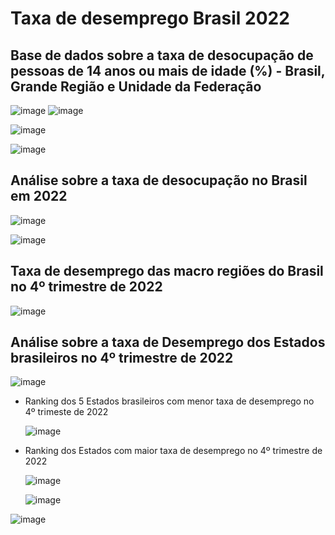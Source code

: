 # Taxa de desemprego Brasil 2022

## Base de dados sobre a taxa de desocupação de pessoas de 14 anos ou mais de idade (%) - Brasil, Grande Região e Unidade da Federação

![image](https://github.com/gabriel2gomes/taxa_de_desemprego_Brasil_2022/assets/139660562/8ce9ce8d-84d8-4f95-a9b4-88ce5df6bd07)
![image](https://github.com/gabriel2gomes/taxa_de_desemprego_Brasil_2022/assets/139660562/ab4da0c9-c899-4069-a8fd-48c8d6ee25ba)


![image](https://github.com/gabriel2gomes/taxa_de_desemprego_Brasil_2022/assets/139660562/82e7d2d0-1ecb-4980-8b18-8de9434cfffd)

![image](https://github.com/gabriel2gomes/taxa_de_desemprego_Brasil_2022/assets/139660562/7f5e5b31-4b06-4bc3-8246-ceb10a3fa823)

## **Análise sobre a taxa de desocupação no Brasil em 2022**
![image](https://github.com/gabriel2gomes/taxa_de_desemprego_Brasil_2022/assets/139660562/f51f3d59-24ae-4d25-a4d5-c22bb12b3e4f)

![image](https://github.com/gabriel2gomes/taxa_de_desemprego_Brasil_2022/assets/139660562/818a6023-5c84-440e-96b1-9cc6d75132ab)

## **Taxa de desemprego das macro regiões do Brasil no 4º trimestre de 2022**
![image](https://github.com/gabriel2gomes/taxa_de_desemprego_Brasil_2022/assets/139660562/c701cce7-b161-42a7-8fe3-76d69d7b4171)

## **Análise sobre a taxa de Desemprego dos Estados brasileiros no 4º trimestre de 2022**
  ![image](https://github.com/gabriel2gomes/taxa_de_desemprego_Brasil_2022/assets/139660562/e9da04ac-e73a-408a-8583-355124fe5707)

 - Ranking dos 5 Estados brasileiros com menor taxa de desemprego no 4º trimeste de 2022

    ![image](https://github.com/gabriel2gomes/taxa_de_desemprego_Brasil_2022/assets/139660562/a3a7d1b1-3725-4d14-aca2-9615dd2b6f3b)

  - Ranking dos Estados com maior taxa de desemprego no 4º trimestre de 2022

    ![image](https://github.com/gabriel2gomes/taxa_de_desemprego_Brasil_2022/assets/139660562/5a5bdced-9600-44ae-a7dc-a22f7c219d2f)

    
    ![image](https://github.com/gabriel2gomes/taxa_de_desemprego_Brasil_2022/assets/139660562/14d587a9-e8f8-4aea-973a-45e894258b9d)



![image](https://github.com/gabriel2gomes/taxa_de_desemprego_Brasil_2022/assets/139660562/12847947-7987-42d5-885e-17d031010c64)










